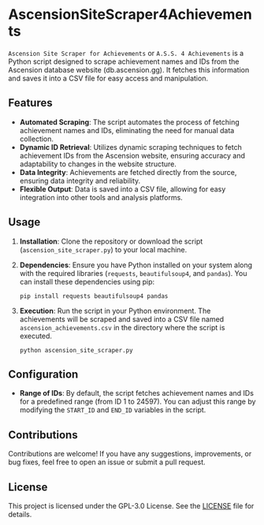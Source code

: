 # AscensionSiteScraper4Achievements

`Ascension Site Scraper for Achievements` or `A.S.S. 4 Achievements` is a Python script designed to scrape achievement names and IDs from the Ascension database website (db.ascension.gg). It fetches this information and saves it into a CSV file for easy access and manipulation.

## Features

- **Automated Scraping**: The script automates the process of fetching achievement names and IDs, eliminating the need for manual data collection.
- **Dynamic ID Retrieval**: Utilizes dynamic scraping techniques to fetch achievement IDs from the Ascension website, ensuring accuracy and adaptability to changes in the website structure.
- **Data Integrity**: Achievements are fetched directly from the source, ensuring data integrity and reliability.
- **Flexible Output**: Data is saved into a CSV file, allowing for easy integration into other tools and analysis platforms.

## Usage

1. **Installation**: Clone the repository or download the script (`ascension_site_scraper.py`) to your local machine.

2. **Dependencies**: Ensure you have Python installed on your system along with the required libraries (`requests`, `beautifulsoup4`, and `pandas`). You can install these dependencies using pip:

   ```
   pip install requests beautifulsoup4 pandas
   ```

3. **Execution**: Run the script in your Python environment. The achievements will be scraped and saved into a CSV file named `ascension_achievements.csv` in the directory where the script is executed.

   ```
   python ascension_site_scraper.py
   ```

## Configuration

- **Range of IDs**: By default, the script fetches achievement names and IDs for a predefined range (from ID 1 to 24597). You can adjust this range by modifying the `START_ID` and `END_ID` variables in the script.

## Contributions

Contributions are welcome! If you have any suggestions, improvements, or bug fixes, feel free to open an issue or submit a pull request.

## License

This project is licensed under the  GPL-3.0 License. See the [LICENSE](LICENSE) file for details.
